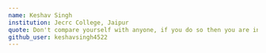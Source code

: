 ```yaml
---
name: Keshav Singh
institution: Jecrc College, Jaipur
quote: Don't compare yourself with anyone, if you do so then you are insulting yourself.
github_user: keshavsingh4522
---
```

